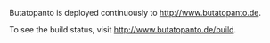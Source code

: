 Butatopanto is deployed continuously to http://www.butatopanto.de.

To see the build status, visit http://www.butatopanto.de/build.